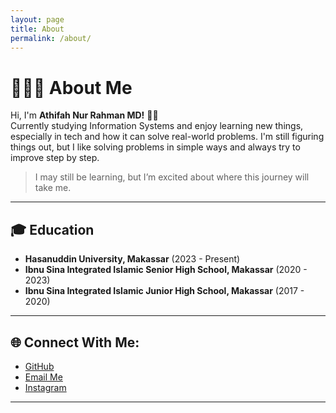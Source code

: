 ```yaml
---
layout: page
title: About
permalink: /about/
---
```


# 👩🏻‍💻 About Me
Hi, I'm **Athifah Nur Rahman MD!** 👋🏻  
Currently studying Information Systems and enjoy learning new things, especially in tech and how it can solve real-world problems. I'm still figuring things out, but I like solving problems in simple ways and always try to improve step by step.
> I may still be learning, but I’m excited about where this journey will take me.

---

## 🎓 Education

- **Hasanuddin University, Makassar** (2023 - Present)
- **Ibnu Sina Integrated Islamic Senior High School, Makassar** (2020 - 2023)
- **Ibnu Sina Integrated Islamic Junior High School, Makassar** (2017 - 2020)

---
## 🌐 Connect With Me:
- [GitHub](https://github.com/AthifahNurRahmanMD)  
- [Email Me](mailto:mdanr23h@student.unhas.ac.id)  
- [Instagram](https://www.instagram.com/atfhnr_/)

---
